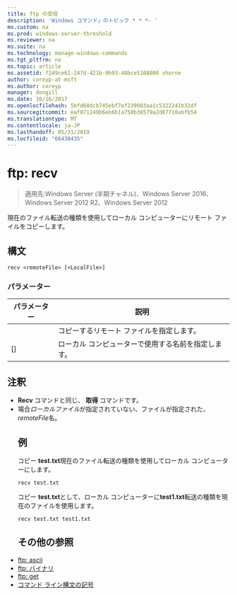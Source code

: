```yaml
---
title: ftp の受信
description: 'Windows コマンド」のトピック * * *- '
ms.custom: na
ms.prod: windows-server-threshold
ms.reviewer: na
ms.suite: na
ms.technology: manage-windows-commands
ms.tgt_pltfrm: na
ms.topic: article
ms.assetid: f249ce61-247d-421b-9b93-48bce5108800 vhorne
author: coreyp-at-msft
ms.author: coreyp
manager: dongill
ms.date: 10/16/2017
ms.openlocfilehash: 5bfd68dcb745ebf7ef239883aa1c5322241b32df
ms.sourcegitcommit: eaf071249b6eb6b1a758b38579a2d87710abfb54
ms.translationtype: MT
ms.contentlocale: ja-JP
ms.lasthandoff: 05/31/2019
ms.locfileid: "66438435"
---
```

# <a name="ftp-recv"></a>ftp: recv

>適用先:Windows Server (半期チャネル)、Windows Server 2016、Windows Server 2012 R2、Windows Server 2012

現在のファイル転送の種類を使用してローカル コンピューターにリモート ファイルをコピーします。   
## <a name="syntax"></a>構文  
```  
recv <remoteFile> [<LocalFile>]  
```  
### <a name="parameters"></a>パラメーター  

|   パラメーター   |                   説明                    |
|---------------|--------------------------------------------------|
| <remoteFile>  |        コピーするリモート ファイルを指定します。        |
| [<LocalFile>] | ローカル コンピューターで使用する名前を指定します。 |

## <a name="remarks"></a>注釈  
- **Recv** コマンドと同じ、 **取得** コマンドです。  
- 場合*ローカルファイル*が指定されていない、ファイルが指定された、 *remoteFile*名。  
  ## <a name="BKMK_Examples"></a>例  
  コピー **test.txt**現在のファイル転送の種類を使用してローカル コンピューターにします。  
  ```  
  recv test.txt  
  ```  
  コピー **test.txt**として、ローカル コンピューターに**test1.txt**転送の種類を現在のファイルを使用します。  
  ```  
  recv test.txt test1.txt  
  ```  
  ## <a name="additional-references"></a>その他の参照  
- [ftp: ascii](ftp-ascii.md)  
- [ftp: バイナリ](ftp-binary.md)  
- [ftp: get](ftp-get.md)  
- [コマンド ライン構文の記号](command-line-syntax-key.md)  
